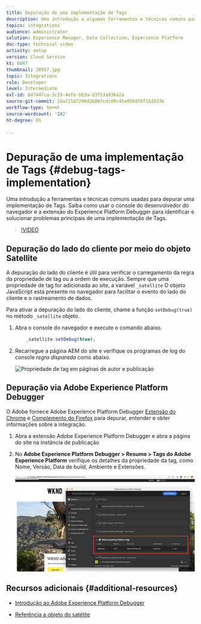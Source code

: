 ```yaml
---
title: Depuração de uma implementação de Tags
description: Uma introdução a algumas ferramentas e técnicas comuns para depurar uma implementação de Tags. Saiba como usar o console do desenvolvedor do navegador e a extensão do Experience Platform Debugger para identificar e solucionar problemas principais de uma implementação de Tags.
topics: integrations
audience: administrator
solution: Experience Manager, Data Collection, Experience Platform
doc-type: technical video
activity: setup
version: Cloud Service
kt: 6047
thumbnail: 38567.jpg
topic: Integrations
role: Developer
level: Intermediate
exl-id: 647447ca-3c29-4efe-bb3a-d3f53a936a2a
source-git-commit: 18a72187290d26007cdc09c45a050df8f152833b
workflow-type: tm+mt
source-wordcount: '282'
ht-degree: 0%

---
```


# Depuração de uma implementação de Tags {#debug-tags-implementation}

Uma introdução a ferramentas e técnicas comuns usadas para depurar uma implementação de Tags. Saiba como usar o console do desenvolvedor do navegador e a extensão do Experience Platform Debugger para identificar e solucionar problemas principais de uma implementação de Tags.

>[!VIDEO](https://video.tv.adobe.com/v/38567?quality=12&learn=on)

## Depuração do lado do cliente por meio do objeto Satellite

A depuração do lado do cliente é útil para verificar o carregamento da regra da propriedade de tag ou a ordem de execução. Sempre que uma propriedade de tag for adicionada ao site, a variável `_satellite` O objeto JavaScript está presente no navegador para facilitar o evento do lado do cliente e o rastreamento de dados.

Para ativar a depuração do lado do cliente, chame a função `setDebug(true)` no método `_satellite` objeto.

1. Abra o console do navegador e execute o comando abaixo.

   ```javascript
       _satellite.setDebug(true);
   ```

1. Recarregue a página AEM do site e verifique os programas de log do console _regra disparada_ como abaixo.

   ![Propriedade de tag em páginas de autor e publicação](assets/satellite-object-debugging.png)

## Depuração via Adobe Experience Platform Debugger

O Adobe fornece Adobe Experience Platform Debugger [Extensão do Chrome](https://chrome.google.com/webstore/detail/adobe-experience-platform/bfnnokhpnncpkdmbokanobigaccjkpob) e [Complemento do Firefox](https://addons.mozilla.org/en-US/firefox/addon/adobe-experience-platform-dbg/) para depurar, entender e obter informações sobre a integração.

1. Abra a extensão Adobe Experience Platform Debugger e abra a página do site na instância de publicação

1. No **Adobe Experience Platform Debugger > Resumo > Tags do Adobe Experience Platform** verifique os detalhes da propriedade da tag, como Nome, Versão, Data de build, Ambiente e Extensões.

   ![Detalhes da propriedade de tag e do Adobe Experience Platform Debugger](assets/tag-property-details.png)

## Recursos adicionais {#additional-resources}

+ [Introdução ao Adobe Experience Platform Debugger](https://experienceleague.adobe.com/docs/platform-learn/data-collection/debugger/overview.html)

+ [Referência a objeto do satélite](https://experienceleague.adobe.com/docs/experience-platform/tags/client-side/satellite-object.html)
